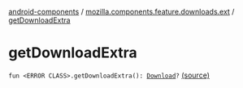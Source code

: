 [android-components](../index.md) / [mozilla.components.feature.downloads.ext](index.md) / [getDownloadExtra](./get-download-extra.md)

# getDownloadExtra

`fun <ERROR CLASS>.getDownloadExtra(): `[`Download`](../mozilla.components.browser.session/-download/index.md)`?` [(source)](https://github.com/mozilla-mobile/android-components/blob/master/components/feature/downloads/src/main/java/mozilla/components/feature/downloads/ext/Intent.kt#L34)